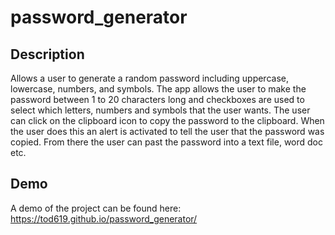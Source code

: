 # password_generator

## Description

Allows a user to generate a random password including uppercase, lowercase, numbers, and symbols. The app allows the user to make the password between 1 to 20 characters long and checkboxes are used to select which letters, numbers and symbols that the user wants. The user can click on the clipboard icon to copy the password to the clipboard. When the user does this an alert is activated to tell the user that the password was copied. From there the user can past the password into a text file, word doc etc.

## Demo

A demo of the project can be found here: https://tod619.github.io/password_generator/
